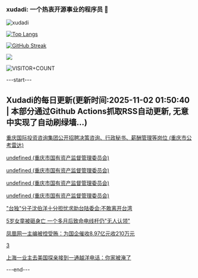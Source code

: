 ### xudadi: 一个热衷开源事业的程序员 👋

![xudadi](https://github-readme-stats-git-masterorgs-github-readme-stats-team.vercel.app/api?username=xudadi)

[![Top Langs](https://github-readme-stats.vercel.app/api/top-langs/?username=xudadi)](https://github.com/anuraghazra/github-readme-stats)

[![GitHub Streak](https://streak-stats.demolab.com?user=xudadi&locale=zh_Hans)](https://git.io/streak-stats)

![](https://raw.githubusercontent.com/xudadi/xudadi/main/assets/github-contribution-grid-snake.svg)

![VISITOR+COUNT](https://komarev.com/ghpvc/?username=xudadi&label=VISITOR+COUNT)


---start---

## Xudadi的每日更新(更新时间:2025-11-02 01:50:40 | 本部分通过Github Actions抓取RSS自动更新, 无意中实现了自动刷绿墙...)

[重庆国际投资咨询集团公开招聘决策咨询、行政秘书、薪酬管理等岗位 (重庆市公考雷达)](https://www.gongkaoleida.com/article/2672021)

[undefined (重庆市国有资产监督管理委员会)](https://dadilab.github.io/feeds/all.xml)

[undefined (重庆市国有资产监督管理委员会)](https://dadilab.github.io/feeds/all.xml)

[undefined (重庆市国有资产监督管理委员会)](https://dadilab.github.io/feeds/all.xml)

[undefined (重庆市国有资产监督管理委员会)](https://dadilab.github.io/feeds/all.xml)

["台独"分子沈伯洋十分担忧求助台陆委会:不敢离开台湾](https://m.163.com/news/article/KD7VJ4P10514EGPO.html)

[5岁女童被砸身亡 一个多月后致命电线杆仍"无人认领"](https://m.163.com/news/article/KD9KH4SG0512D3VJ.html)

[凤凰网一主编被控受贿：为国企催收8.97亿元收210万元](https://m.163.com/news/article/KD98H0SM0514R9P4.html)

[3](https://m.163.com/touch/news/sub/domestic)

[上海一业主去美国探亲接到一通越洋电话：你家被淹了](https://m.163.com/news/article/KD7PSHCN0514EGPO.html)

---end---
